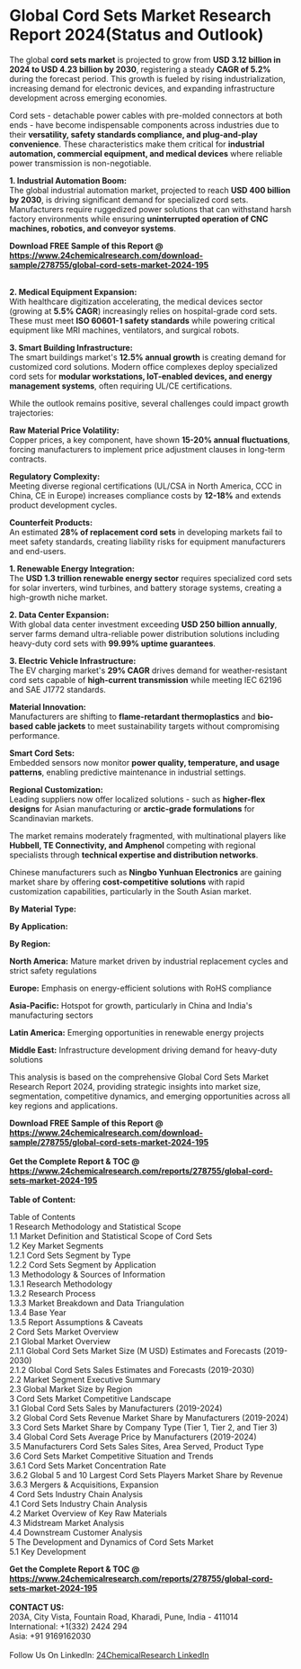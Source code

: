 <h1>Global Cord Sets Market Research Report 2024(Status and Outlook)</h1><p>The global <strong>cord sets market</strong> is projected to grow from <strong>USD 3.12 billion in 2024 to USD 4.23 billion by 2030</strong>, registering a steady <strong>CAGR of 5.2%</strong> during the forecast period. This growth is fueled by rising industrialization, increasing demand for electronic devices, and expanding infrastructure development across emerging economies.</p><p>Cord sets - detachable power cables with pre-molded connectors at both ends - have become indispensable components across industries due to their <strong>versatility, safety standards compliance, and plug-and-play convenience</strong>. These characteristics make them critical for <strong>industrial automation, commercial equipment, and medical devices</strong> where reliable power transmission is non-negotiable.</p><p><strong>1. Industrial Automation Boom:</strong><br>
The global industrial automation market, projected to reach <strong>USD 400 billion by 2030</strong>, is driving significant demand for specialized cord sets. Manufacturers require ruggedized power solutions that can withstand harsh factory environments while ensuring <strong>uninterrupted operation of CNC machines, robotics, and conveyor systems</strong>.</p><div><b>Download FREE Sample of this Report @ 
            <a href="https://www.24chemicalresearch.com/download-sample/278755/global-cord-sets-market-2024-195">
            https://www.24chemicalresearch.com/download-sample/278755/global-cord-sets-market-2024-195</a></b></div><br><p><strong>2. Medical Equipment Expansion:</strong><br>
With healthcare digitization accelerating, the medical devices sector (growing at <strong>5.5% CAGR</strong>) increasingly relies on hospital-grade cord sets. These must meet <strong>ISO 60601-1 safety standards</strong> while powering critical equipment like MRI machines, ventilators, and surgical robots.</p><p><strong>3. Smart Building Infrastructure:</strong><br>
The smart buildings market's <strong>12.5% annual growth</strong> is creating demand for customized cord solutions. Modern office complexes deploy specialized cord sets for <strong>modular workstations, IoT-enabled devices, and energy management systems</strong>, often requiring UL/CE certifications.</p><p>While the outlook remains positive, several challenges could impact growth trajectories:</p><p><strong>Raw Material Price Volatility:</strong><br>
	Copper prices, a key component, have shown <strong>15-20% annual fluctuations</strong>, forcing manufacturers to implement price adjustment clauses in long-term contracts.</p><p><strong>Regulatory Complexity:</strong><br>
	Meeting diverse regional certifications (UL/CSA in North America, CCC in China, CE in Europe) increases compliance costs by <strong>12-18%</strong> and extends product development cycles.</p><p><strong>Counterfeit Products:</strong><br>
	An estimated <strong>28% of replacement cord sets</strong> in developing markets fail to meet safety standards, creating liability risks for equipment manufacturers and end-users.</p><p><strong>1. Renewable Energy Integration:</strong><br>
The <strong>USD 1.3 trillion renewable energy sector</strong> requires specialized cord sets for solar inverters, wind turbines, and battery storage systems, creating a high-growth niche market.</p><p><strong>2. Data Center Expansion:</strong><br>
With global data center investment exceeding <strong>USD 250 billion annually</strong>, server farms demand ultra-reliable power distribution solutions including heavy-duty cord sets with <strong>99.99% uptime guarantees</strong>.</p><p><strong>3. Electric Vehicle Infrastructure:</strong><br>
The EV charging market's <strong>29% CAGR</strong> drives demand for weather-resistant cord sets capable of <strong>high-current transmission</strong> while meeting IEC 62196 and SAE J1772 standards.</p><p><strong>Material Innovation:</strong><br>
	Manufacturers are shifting to <strong>flame-retardant thermoplastics</strong> and <strong>bio-based cable jackets</strong> to meet sustainability targets without compromising performance.</p><p><strong>Smart Cord Sets:</strong><br>
	Embedded sensors now monitor <strong>power quality, temperature, and usage patterns</strong>, enabling predictive maintenance in industrial settings.</p><p><strong>Regional Customization:</strong><br>
	Leading suppliers now offer localized solutions - such as <strong>higher-flex designs</strong> for Asian manufacturing or <strong>arctic-grade formulations</strong> for Scandinavian markets.</p><p>The market remains moderately fragmented, with multinational players like <strong>Hubbell, TE Connectivity, and Amphenol</strong> competing with regional specialists through <strong>technical expertise and distribution networks</strong>.</p><p>Chinese manufacturers such as <strong>Ningbo Yunhuan Electronics</strong> are gaining market share by offering <strong>cost-competitive solutions</strong> with rapid customization capabilities, particularly in the South Asian market.</p><p><strong>By Material Type:</strong></p><p><strong>By Application:</strong></p><p><strong>By Region:</strong></p><p><strong>North America:</strong> Mature market driven by industrial replacement cycles and strict safety regulations</p><p><strong>Europe:</strong> Emphasis on energy-efficient solutions with RoHS compliance</p><p><strong>Asia-Pacific:</strong> Hotspot for growth, particularly in China and India's manufacturing sectors</p><p><strong>Latin America:</strong> Emerging opportunities in renewable energy projects</p><p><strong>Middle East:</strong> Infrastructure development driving demand for heavy-duty solutions</p><p>This analysis is based on the comprehensive Global Cord Sets Market Research Report 2024, providing strategic insights into market size, segmentation, competitive dynamics, and emerging opportunities across all key regions and applications.</p><div><b>Download FREE Sample of this Report @ 
            <a href="https://www.24chemicalresearch.com/download-sample/278755/global-cord-sets-market-2024-195">
            https://www.24chemicalresearch.com/download-sample/278755/global-cord-sets-market-2024-195</a></b></div><br><div><b>Get the Complete Report & TOC @ 
            <a href="https://www.24chemicalresearch.com/reports/278755/global-cord-sets-market-2024-195">
            https://www.24chemicalresearch.com/reports/278755/global-cord-sets-market-2024-195</a></b></div><br>
            <b>Table of Content:</b><p>Table of Contents<br />
1 Research Methodology and Statistical Scope<br />
1.1 Market Definition and Statistical Scope of Cord Sets<br />
1.2 Key Market Segments<br />
1.2.1 Cord Sets Segment by Type<br />
1.2.2 Cord Sets Segment by Application<br />
1.3 Methodology & Sources of Information<br />
1.3.1 Research Methodology<br />
1.3.2 Research Process<br />
1.3.3 Market Breakdown and Data Triangulation<br />
1.3.4 Base Year<br />
1.3.5 Report Assumptions & Caveats<br />
2 Cord Sets Market Overview<br />
2.1 Global Market Overview<br />
2.1.1 Global Cord Sets Market Size (M USD) Estimates and Forecasts (2019-2030)<br />
2.1.2 Global Cord Sets Sales Estimates and Forecasts (2019-2030)<br />
2.2 Market Segment Executive Summary<br />
2.3 Global Market Size by Region<br />
3 Cord Sets Market Competitive Landscape<br />
3.1 Global Cord Sets Sales by Manufacturers (2019-2024)<br />
3.2 Global Cord Sets Revenue Market Share by Manufacturers (2019-2024)<br />
3.3 Cord Sets Market Share by Company Type (Tier 1, Tier 2, and Tier 3)<br />
3.4 Global Cord Sets Average Price by Manufacturers (2019-2024)<br />
3.5 Manufacturers Cord Sets Sales Sites, Area Served, Product Type<br />
3.6 Cord Sets Market Competitive Situation and Trends<br />
3.6.1 Cord Sets Market Concentration Rate<br />
3.6.2 Global 5 and 10 Largest Cord Sets Players Market Share by Revenue<br />
3.6.3 Mergers & Acquisitions, Expansion<br />
4 Cord Sets Industry Chain Analysis<br />
4.1 Cord Sets Industry Chain Analysis<br />
4.2 Market Overview of Key Raw Materials<br />
4.3 Midstream Market Analysis<br />
4.4 Downstream Customer Analysis<br />
5 The Development and Dynamics of Cord Sets Market <br />
5.1 Key Development</p><div><b>Get the Complete Report & TOC @ 
            <a href="https://www.24chemicalresearch.com/reports/278755/global-cord-sets-market-2024-195">
            https://www.24chemicalresearch.com/reports/278755/global-cord-sets-market-2024-195</a></b></div><br><b>CONTACT US:</b><br>
            203A, City Vista, Fountain Road, Kharadi, Pune, India - 411014<br>
            International: +1(332) 2424 294<br>
            Asia: +91 9169162030 <br><br>
            Follow Us On LinkedIn: <a href="https://www.linkedin.com/company/24chemicalresearch/">24ChemicalResearch LinkedIn</a>
